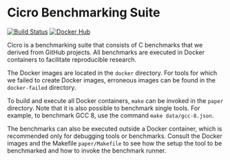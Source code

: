 # Cicro Benchmarking Suite

[![Build Status](https://travis-ci.org/jku-ssw/cicro-benchmarks.svg?branch=master)](https://travis-ci.org/jku-ssw/cicro-benchmarks)
[![Docker Hub](https://img.shields.io/badge/docker--hub-automated-blue.svg)](https://hub.docker.com/u/cicro/)

Cicro is a benchmarking suite that consists of C benchmarks that we derived from GitHub projects. All benchmarks are executed in Docker containers to facilitate reproducible research.

The Docker images are located in the ```docker``` directory. For tools for which we failed to create Docker images, erroneous images can be found in the ```docker-failed``` directory.

To build and execute all Docker containers, ```make``` can be invoked in the ```paper``` directory. Note that it is also possible to benchmark single tools. For example, to benchmark GCC 8, use the command ```make data/gcc-8.json```.

The benchmarks can also be executed outside a Docker container, which is recommended only for debugging tools or benchmarks. Consult the Docker images and the Makefile ```paper/Makefile``` to see how the setup the tool to be benchmarked and how to invoke the benchmark runner.
